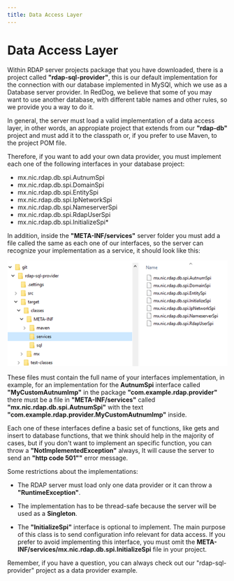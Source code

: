```yaml
---
title: Data Access Layer
---
```


# Data Access Layer

Within RDAP server projects package that you have downloaded, there is a project called **"rdap-sql-provider"**, this is our default implementation for the connection with our database implemented in MySQl, which we use as a Database server provider. In RedDog, we believe that some of you may want to use another database, with different table names and other rules, so we provide you a way to do it.

In general, the server must load a valid implementation of a data access layer, in other words, an appropiate project that extends from our **"rdap-db"** project and must add it to the classpath or, if you prefer to use Maven, to the project POM file.

Therefore, if you want to add your own data provider, you must implement each one of the following interfaces in your database project:

+	mx.nic.rdap.db.spi.AutnumSpi
+	mx.nic.rdap.db.spi.DomainSpi
+	mx.nic.rdap.db.spi.EntitySpi
+	mx.nic.rdap.db.spi.IpNetworkSpi
+	mx.nic.rdap.db.spi.NameserverSpi
+	mx.nic.rdap.db.spi.RdapUserSpi
+	mx.nic.rdap.db.spi.InitializeSpi*

In addition, inside the **"META-INF/services"** server folder you must add a file called the same as each one of our interfaces, so the server can recognize your implementation as a service, it should look like this:

![DATA ACCESS PATH](img\data-access-path.png)

These files must contain the full name of your interfaces implementation, in example, for an implementation for the **AutnumSpi** interface called **"MyCustomAutnumImp"** in the package **"com.example.rdap.provider"** there must  be a file in **"META-INF/services"** called **"mx.nic.rdap.db.spi.AutnumSpi"** with the text **"com.example.rdap.provider.MyCustomAutnumImp"** inside.

Each one of these interfaces define a basic set of functions, like gets and insert to database functions, that we think should help in the majority of cases, but if you don't want to implement an specific function, you can throw a **"NotImplementedException"** always, It will cause the server to send an **"http code 501""** error message.

Some restrictions about the implementations:

+	The RDAP server must load only one data provider or it can throw a **"RuntimeException"**.

+	The implementation has to be thread-safe because the server will be used as a **Singleton**.

+	The **"InitializeSpi"** interface is optional to implement. The main purpose of this class is to send configuration info relevant for data access. If you prefer to avoid implementing this interface, you must omit the **META-INF/services/mx.nic.rdap.db.spi.InitializeSpi** file in your project.

Remember, if you have a question, you can always check out our "rdap-sql-provider" project as a data provider example.
